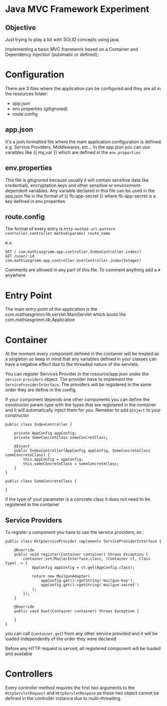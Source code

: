 Java MVC Framework Experiment
=============================

## Objective
Just trying to play a bit with SOLID concepts using java.

Implementing a basic MVC framework based on a Container and Dependency Injection (automatic or defined);

# Configuration
There are 3 files where the application can be configured and they are all in the resources folder:
- app.json
- env.properties (gitignored)
- route.config

## app.json
It's a json formatted file where the main application configuration is defined. e.g. Service Providers, Middlewares, etc...
In the app.json you can use varaibles like {{ my_var }} which are defined in the `env.properties`

## env.properties
This file is gitignored because usually it will contain sensitive data like credentials, encryptation keys and other
sensitive or environment-dependent variables. Any variable declared in this file can be used in the app.json file in the format
of {{ fb-app-secret }} where fb-app-secret is a key defined in env.properties 

## route.config
The format of every entry is `http-method url-pattern controller.controller-method(params) route_name` 

e.x: 
```
GET / com.mathiasgrimm.app.controller.IndexController.index()
GET /user/:id com.mathiasgrimm.app.controller.UserController.index(Integer)
```

Comments are allowed in any part of this file. To comment anything add a `#` anywhere

# Entry Point

The main entry point of the application is the com.mathiasgrimm.lib.servlet.MainServlet which boots the
com.mathiasgrimm.lib.Application

# Container
At the moment every component defined in the container will be treated as a singleton so keep in mind that any variables defined
in your classes can have a negative effect due to the threaded nature of the servlets.

You can register Services Provider in the rosource/app.json under the `service-providers` object.
The provider have to implement the `ServiceProviderInterface`. The providers will be registered in the same order they are
define in the config.

If your component depends one other components you can define the constructor param type with the types that are 
registered in the container and it will automatically inject them for you. Remeber to add `@Inject` to your constructor

```
public class IndexController {

    private AppConfig appConfig;
    private SomeConcretClass someConcretClass;

    @Inject
    public IndexController(AppConfig appConfig, SomeConcreteClass someConcreteClass) {
        this.appConfig = appConfig;
        this.someConcreteClass = someConcreteClass;
    }
}

public class SomeConcreteClass {

}
```

if the type of your parameter is a concrete class it does not need to be registered in the container 


## Service Providers
To register a component you have to use the service providers, ex.:

```
public class HttpServiceProvider implements ServiceProviderInterface {

    @Override
    public void register(Container container) throws Exception {
        container.set(MailerInterface.class, (Container ct, Class type) -> {
            AppConfig appConfig = ct.get(AppConfig.class);
            
            return new MailgunAdapter(
                appConfig.get()->getString('mailgun-key'),
                appConfig.get()->getString('mailgun-secret')
            );
        });
    }

    @Override
    public void boot(Container container) throws Exception {

    }
}

```

you can call (`container.get`) from any other service provided and it will be loaded independently of the order they were
declared

Before any HTTP request is served, all registered component will be loaded and available

# Controllers
Every controller method requires the first two arguments to the `HttpServletRequest` and `HttpServletRespose` as these
two object cannot be defined in the controller instance due to multi-threading.